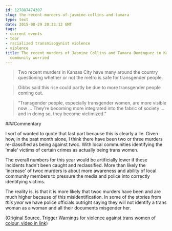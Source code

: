 ```yaml
---
id: 127887474307
slug: the-recent-murders-of-jasmine-collins-and-tamara
type: text
date: 2015-08-29 20:33:12 GMT
tags:
- current events
- tdor
- racialized transmisogynist violence
- violence
title: The recent murders of Jasmine Collins and Tamara Dominguez in Kansas City have
  community worried
---
```

>Two recent murders in Kansas City have many around the country questioning whether or not the metro is safe for transgender people.

>Gibbs said this rise could partly be due to more transgender people coming out.

>“Transgender people, especially transgender women, are more visible now ... They’re becoming more integrated into the fabric of society ... and in doing so, they become victimized.”

###Commentary

I sort of wanted to quote that last part because this is clearly a lie. Given how, in the past month alone, I think there have been two or three murders re-classified as being against twoc. With local communities identifying the 'male' victims of certain crimes as actually being trans women.

The overall numbers for this year would be artificially lower if these incidents hadn't been caught and reclassified. More than likely the 'increase' of twoc murders is about more awareness and ability of local community members to pressure the media and police into correctly identifying victims.

The reality is, is that it is more likely that twoc murders have been and are much higher because of this misidentification. In some of the stories from _this year_ we have police officials outright saying they will not identify a trans woman as a woman and all their documents misgender her. 

([Original Source. Trigger Warnings for violence against trans women of colour, video in link][1])

[1]: https://web.archive.org/web/20150829100428/http://www.kshb.com/news/local-news/transgender-community-talks-safety-concerns-in-kansas-city